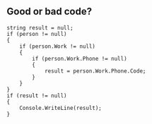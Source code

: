 ## Good or bad code?

    string result = null;
    if (person != null)
    {
        if (person.Work != null)
        {
            if (person.Work.Phone != null)
            {
                result = person.Work.Phone.Code;
            }
        }
    }
    if (result != null)
    {
        Console.WriteLine(result);
    }